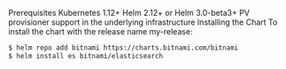 Prerequisites
Kubernetes 1.12+
Helm 2.12+ or Helm 3.0-beta3+
PV provisioner support in the underlying infrastructure
Installing the Chart
To install the chart with the release name my-release:

``` bash
$ helm repo add bitnami https://charts.bitnami.com/bitnami
$ helm install es bitnami/elasticsearch
```
